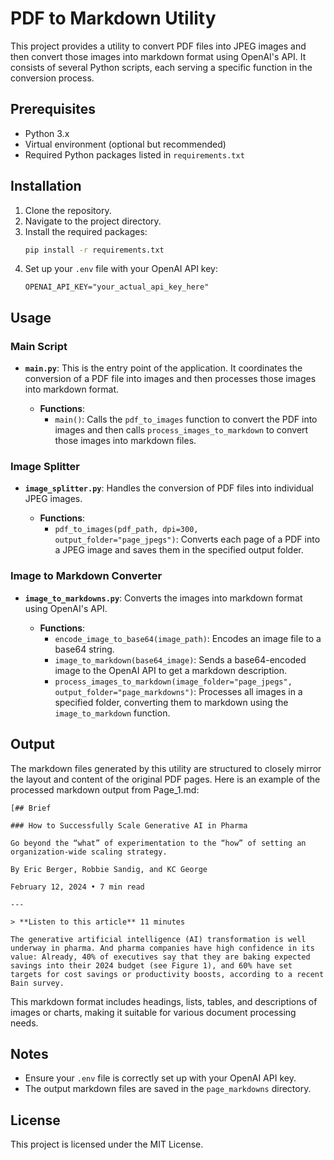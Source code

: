 # PDF to Markdown Utility

This project provides a utility to convert PDF files into JPEG images and then convert those images into markdown format using OpenAI's API. It consists of several Python scripts, each serving a specific function in the conversion process.

## Prerequisites

- Python 3.x
- Virtual environment (optional but recommended)
- Required Python packages listed in `requirements.txt`

## Installation

1. Clone the repository.
2. Navigate to the project directory.
3. Install the required packages:
   ```bash
   pip install -r requirements.txt
   ```
4. Set up your `.env` file with your OpenAI API key:
   ```
   OPENAI_API_KEY="your_actual_api_key_here"
   ```

## Usage

### Main Script

- **`main.py`**: This is the entry point of the application. It coordinates the conversion of a PDF file into images and then processes those images into markdown format.

  - **Functions**:
    - `main()`: Calls the `pdf_to_images` function to convert the PDF into images and then calls `process_images_to_markdown` to convert those images into markdown files.

### Image Splitter

- **`image_splitter.py`**: Handles the conversion of PDF files into individual JPEG images.

  - **Functions**:
    - `pdf_to_images(pdf_path, dpi=300, output_folder="page_jpegs")`: Converts each page of a PDF into a JPEG image and saves them in the specified output folder.

### Image to Markdown Converter

- **`image_to_markdowns.py`**: Converts the images into markdown format using OpenAI's API.

  - **Functions**:
    - `encode_image_to_base64(image_path)`: Encodes an image file to a base64 string.
    - `image_to_markdown(base64_image)`: Sends a base64-encoded image to the OpenAI API to get a markdown description.
    - `process_images_to_markdown(image_folder="page_jpegs", output_folder="page_markdowns")`: Processes all images in a specified folder, converting them to markdown using the `image_to_markdown` function.

## Output

The markdown files generated by this utility are structured to closely mirror the layout and content of the original PDF pages. Here is an example of the processed markdown output from Page_1.md:

```
[## Brief

### How to Successfully Scale Generative AI in Pharma

Go beyond the “what” of experimentation to the “how” of setting an organization-wide scaling strategy.

By Eric Berger, Robbie Sandig, and KC George

February 12, 2024 • 7 min read

---

> **Listen to this article** 11 minutes

The generative artificial intelligence (AI) transformation is well underway in pharma. And pharma companies have high confidence in its value: Already, 40% of executives say that they are baking expected savings into their 2024 budget (see Figure 1), and 60% have set targets for cost savings or productivity boosts, according to a recent Bain survey.

```

This markdown format includes headings, lists, tables, and descriptions of images or charts, making it suitable for various document processing needs.

## Notes

- Ensure your `.env` file is correctly set up with your OpenAI API key.
- The output markdown files are saved in the `page_markdowns` directory.

## License

This project is licensed under the MIT License.
